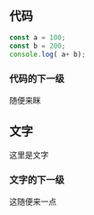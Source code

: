 ## 代码

```javascript
const a = 100;
const b = 200;
console.log( a+ b);
```
 
### 代码的下一级
随便来眯


## 文字

这里是文字

### 文字的下一级

这随便来一点